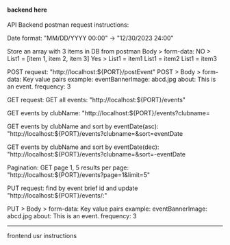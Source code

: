 #### backend here

API
Backend postman request instructions:

Date format: "MM/DD/YYYY 00:00" -> "12/30/2023 24:00"

Store an array with 3 items in DB from postman Body > form-data:
NO > List1 = [item 1, item 2, item 3]
Yes > List1 = item1
      List1 = item2
      List1 = item3

POST request: 
"http://localhost:${PORT}/postEvent"
POST > Body > form-data: Key value pairs example:
eventBannerImage: abcd.jpg
about: This is an event.
frequency: 3

GET request:
GET all events: "http://localhost:${PORT}/events"

GET events by clubName: "http://localhost:${PORT}/events?clubname=<clubName>

GET events by clubName and sort by eventDate(asc): 
                "http://localhost:${PORT}/events?clubname=<clubName>&sort=eventDate

GET events by clubName and sort by eventDate(dec): 
                "http://localhost:${PORT}/events?clubname=<clubName>&sort=-eventDate

Pagination:
GET page 1, 5 results per page:
                "http://localhost:${PORT}/events?page=1&limit=5"


PUT request: 
    find by event brief id and update
    "http://localhost:${PORT}/events/:<eventBriefId>"

PUT > Body > form-data: Key value pairs example:
eventBannerImage: abcd.jpg
about: This is an event.
frequency: 3

--------------------------------------------------------------------------------------


frontend usr instructions